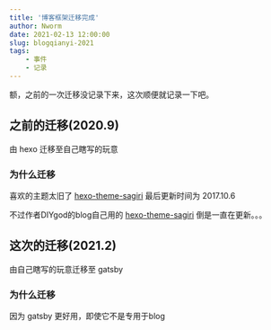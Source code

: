 ```yaml
---
title: '博客框架迁移完成'
author: Nworm
date: 2021-02-13 12:00:00
slug: blogqianyi-2021
tags: 
    - 事件
    - 记录
---
```


额，之前的一次迁移没记录下来，这次顺便就记录一下吧。  
<!--more-->

## 之前的迁移(2020.9)
由 hexo 迁移至自己瞎写的玩意  

### 为什么迁移
喜欢的主题太旧了 [hexo-theme-sagiri](https://github.com/DIYgod/hexo-theme-sagiri) 最后更新时间为 2017.10.6  

不过作者DIYgod的blog自己用的 [hexo-theme-sagiri](https://github.com/DIYgod/diygod.me/tree/master/themes/sagiri) 倒是一直在更新。。。    

## 这次的迁移(2021.2)
由自己瞎写的玩意迁移至 gatsby  

### 为什么迁移
因为 gatsby 更好用，即使它不是专用于blog  
